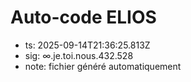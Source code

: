 # Auto-code ELIOS
- ts: 2025-09-14T21:36:25.813Z
- sig: ∞.je.toi.nous.432.528
- note: fichier généré automatiquement